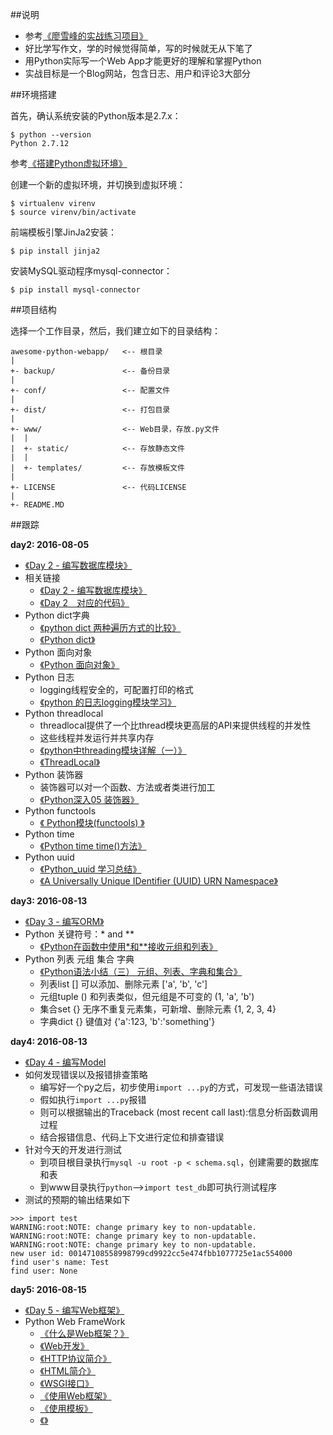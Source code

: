 ##说明

* 参考[《廖雪峰的实战练习项目》](http://www.liaoxuefeng.com/wiki/001374738125095c955c1e6d8bb493182103fac9270762a000/001397616003925a3d157284cd24bc0952d6c4a7c9d8c55000)
* 好比学写作文，学的时候觉得简单，写的时候就无从下笔了
* 用Python实际写一个Web App才能更好的理解和掌握Python
* 实战目标是一个Blog网站，包含日志、用户和评论3大部分

##环境搭建

首先，确认系统安装的Python版本是2.7.x：

```
$ python --version
Python 2.7.12
```

参考[《搭建Python虚拟环境》](http://www.xumenger.com/python-environment-20160801/)

创建一个新的虚拟环境，并切换到虚拟环境：

```
$ virtualenv virenv
$ source virenv/bin/activate
```

前端模板引擎JinJa2安装：

```
$ pip install jinja2
```

安装MySQL驱动程序mysql-connector：

```
$ pip install mysql-connector
```

##项目结构

选择一个工作目录，然后，我们建立如下的目录结构：

```
awesome-python-webapp/   <-- 根目录
|
+- backup/               <-- 备份目录
|
+- conf/                 <-- 配置文件
|
+- dist/                 <-- 打包目录
|
+- www/                  <-- Web目录，存放.py文件
|  |
|  +- static/            <-- 存放静态文件
|  |
|  +- templates/         <-- 存放模板文件
|
+- LICENSE               <-- 代码LICENSE
|
+- README.MD
```

##跟踪

**day2: 2016-08-05**

* [《Day 2 - 编写数据库模块》](http://www.liaoxuefeng.com/wiki/001374738125095c955c1e6d8bb493182103fac9270762a000/0013976160374750f95bd09087744569be5aae6160c8351000)
* 相关链接
  * [《Day 2 - 编写数据库模块》](http://www.liaoxuefeng.com/wiki/001374738125095c955c1e6d8bb493182103fac9270762a000/0013976160374750f95bd09087744569be5aae6160c8351000)
  * [《Day 2　对应的代码》](https://github.com/michaelliao/awesome-python-webapp/blob/day-02/www/transwarp/db.py)
* Python dict字典
  * [《python dict 两种遍历方式的比较》](http://www.cnblogs.com/waising/articles/2549116.html)
  * [《Python dict》](http://www.cnblogs.com/waising/articles/2298254.html)
* Python 面向对象
  * [《Python 面向对象》](http://www.runoob.com/python/python-object.html)
* Python 日志
  * logging线程安全的，可配置打印的格式
  * [《python 的日志logging模块学习》](http://www.cnblogs.com/dkblog/archive/2011/08/26/2155018.html)
* Python threadlocal
  * threadlocal提供了一个比thread模块更高层的API来提供线程的并发性
  * 这些线程并发运行并共享内存
  * [《python中threading模块详解（一）》](http://blog.chinaunix.net/uid-27571599-id-3484048.html)
  * [《ThreadLocal》](http://www.liaoxuefeng.com/wiki/001374738125095c955c1e6d8bb493182103fac9270762a000/001386832845200f6513494f0c64bd882f25818a0281e80000)
* Python 装饰器
  * 装饰器可以对一个函数、方法或者类进行加工
  * [《Python深入05 装饰器》](http://www.cnblogs.com/vamei/archive/2013/02/16/2820212.html)
* Python functools
  * [《 Python模块(functools) 》](http://blog.csdn.net/lwnylslwnyls/article/details/48007001)
* Python time
  * [《Python time time()方法》](http://www.runoob.com/python/att-time-time.html)
* Python uuid
  * [《Python_uuid 学习总结》](http://www.cnblogs.com/lijingchn/p/5299000.html)
  * [《A Universally Unique IDentifier (UUID) URN Namespace》](http://www.ietf.org/rfc/rfc4122.txt)

**day3: 2016-08-13**

* [《Day 3 - 编写ORM》](http://www.liaoxuefeng.com/wiki/001374738125095c955c1e6d8bb493182103fac9270762a000/001402228705570c9506d546a3349c6b7d64135127672fe000)
* Python 关键符号：\* and \*\*
  * [《Python在函数中使用*和**接收元组和列表》](http://blog.csdn.net/delphiwcdj/article/details/5746560)
* Python 列表 元组 集合 字典
  * [《Python语法小结（三） 元组、列表、字典和集合》](https://liuzhichao.com/p/1645.html)
  * 列表list [] 可以添加、删除元素 ['a', 'b', 'c']
  * 元组tuple () 和列表类似，但元组是不可变的 (1, 'a', 'b')
  * 集合set {} 无序不重复元素集，可新增、删除元素 {1, 2, 3, 4}
  * 字典dict {} 键值对 {'a':123, 'b':'something'}

**day4: 2016-08-13**

* [《Day 4 - 编写Model](http://www.liaoxuefeng.com/wiki/001374738125095c955c1e6d8bb493182103fac9270762a000/001402307049906212b8a97f1df4587962539baa31d1fcd000)
* 如何发现错误以及报错排查策略
  * 编写好一个py之后，初步使用`import ...py`的方式，可发现一些语法错误
  * 假如执行`import ...py`报错
  * 则可以根据输出的Traceback (most recent call last):信息分析函数调用过程
  * 结合报错信息、代码上下文进行定位和排查错误
* 针对今天的开发进行测试
  * 到项目根目录执行`mysql -u root -p < schema.sql`，创建需要的数据库和表
  * 到www目录执行`python`-->`import test_db`即可执行测试程序
* 测试的预期的输出结果如下

```
>>> import test
WARNING:root:NOTE: change primary key to non-updatable.
WARNING:root:NOTE: change primary key to non-updatable.
WARNING:root:NOTE: change primary key to non-updatable.
new user id: 00147108558998799cd9922cc5e474fbb1077725e1ac554000
find user's name: Test
find user: None
```

**day5: 2016-08-15**

* [《Day 5 - 编写Web框架》](http://www.liaoxuefeng.com/wiki/001374738125095c955c1e6d8bb493182103fac9270762a000/0014023080708565bc89d6ab886481fb25a16cdc3b773f0000)
* Python Web FrameWork
  * [《什么是Web框架？》](http://www.xumenger.com/web-framework-20160727/)
  * [《Web开发》](http://www.liaoxuefeng.com/wiki/001374738125095c955c1e6d8bb493182103fac9270762a000/001386832648091917b035146084c43b05754ec9408dfaf000)
  * [《HTTP协议简介》](http://www.liaoxuefeng.com/wiki/001374738125095c955c1e6d8bb493182103fac9270762a000/001386832653051fd44e44e4f9e4ed08f3e5a5ab550358d000)
  * [《HTML简介》](http://www.liaoxuefeng.com/wiki/001374738125095c955c1e6d8bb493182103fac9270762a000/001386833123019425a41845ca540a19c9080e8f930d7e1000)
  * [《WSGI接口》](http://www.liaoxuefeng.com/wiki/001374738125095c955c1e6d8bb493182103fac9270762a000/001386832689740b04430a98f614b6da89da2157ea3efe2000)
  * [《使用Web框架》](http://www.liaoxuefeng.com/wiki/001374738125095c955c1e6d8bb493182103fac9270762a000/001386832704232d6fb5df42dd34a7890fa6254351faac7000)
  * [《使用模板》](http://www.liaoxuefeng.com/wiki/001374738125095c955c1e6d8bb493182103fac9270762a000/001386832805619b3e68a9cf16c4d0398d8af8f6d50e740000)
  * [《》]()